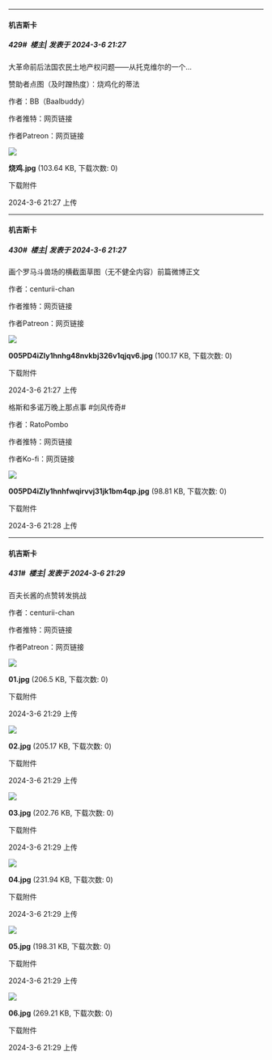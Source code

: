 ﻿
*****

####  机吉斯卡  
##### 429#         楼主| 发表于 2024-3-6 21:27

大革命前后法国农民土地产权问题——从托克维尔的一个...

赞助者点图（及时蹭热度）：烧鸡化的蒂法

作者：BB（Baalbuddy）

作者推特：网页链接

作者Patreon：网页链接 ​ ​​​

<img src="https://img.saraba1st.com/forum/202403/06/212716bm3mppezz8y7v0jp.jpg" referrerpolicy="no-referrer">

<strong>烧鸡.jpg</strong> (103.64 KB, 下载次数: 0)

下载附件

2024-3-6 21:27 上传

*****

####  机吉斯卡  
##### 430#         楼主| 发表于 2024-3-6 21:27

画个罗马斗兽场的横截面草图（无不健全内容）前篇微博正文

作者：centurii-chan

作者推特：网页链接

作者Patreon：网页链接 ​​​

<img src="https://img.saraba1st.com/forum/202403/06/212739rge2ue1ef0o1ee0n.jpg" referrerpolicy="no-referrer">

<strong>005PD4iZly1hnhg48nvkbj326v1qjqv6.jpg</strong> (100.17 KB, 下载次数: 0)

下载附件

2024-3-6 21:27 上传

格斯和多诺万晚上那点事 #剑风传奇# 

作者：RatoPombo

作者推特：网页链接

作者Ko-fi：网页链接 ​​​

<img src="https://img.saraba1st.com/forum/202403/06/212819vne7mae77mei7ixv.jpg" referrerpolicy="no-referrer">

<strong>005PD4iZly1hnhfwqirvvj31jk1bm4qp.jpg</strong> (98.81 KB, 下载次数: 0)

下载附件

2024-3-6 21:28 上传

*****

####  机吉斯卡  
##### 431#         楼主| 发表于 2024-3-6 21:29

百夫长酱的点赞转发挑战

作者：centurii-chan

作者推特：网页链接

作者Patreon：网页链接 ​​​

<img src="https://img.saraba1st.com/forum/202403/06/212944mkdd668kan1bn658.jpg" referrerpolicy="no-referrer">

<strong>01.jpg</strong> (206.5 KB, 下载次数: 0)

下载附件

2024-3-6 21:29 上传

<img src="https://img.saraba1st.com/forum/202403/06/212944gmmo6fio6jpgfll7.jpg" referrerpolicy="no-referrer">

<strong>02.jpg</strong> (205.17 KB, 下载次数: 0)

下载附件

2024-3-6 21:29 上传

<img src="https://img.saraba1st.com/forum/202403/06/212944x4zgvrc7zokv7y8p.jpg" referrerpolicy="no-referrer">

<strong>03.jpg</strong> (202.76 KB, 下载次数: 0)

下载附件

2024-3-6 21:29 上传

<img src="https://img.saraba1st.com/forum/202403/06/212944z414m7li0w7wq27o.jpg" referrerpolicy="no-referrer">

<strong>04.jpg</strong> (231.94 KB, 下载次数: 0)

下载附件

2024-3-6 21:29 上传

<img src="https://img.saraba1st.com/forum/202403/06/212944erfrz1fcf6cj1z2k.jpg" referrerpolicy="no-referrer">

<strong>05.jpg</strong> (198.31 KB, 下载次数: 0)

下载附件

2024-3-6 21:29 上传

<img src="https://img.saraba1st.com/forum/202403/06/212944a8tn4bm5t4mbkbnt.jpg" referrerpolicy="no-referrer">

<strong>06.jpg</strong> (269.21 KB, 下载次数: 0)

下载附件

2024-3-6 21:29 上传

